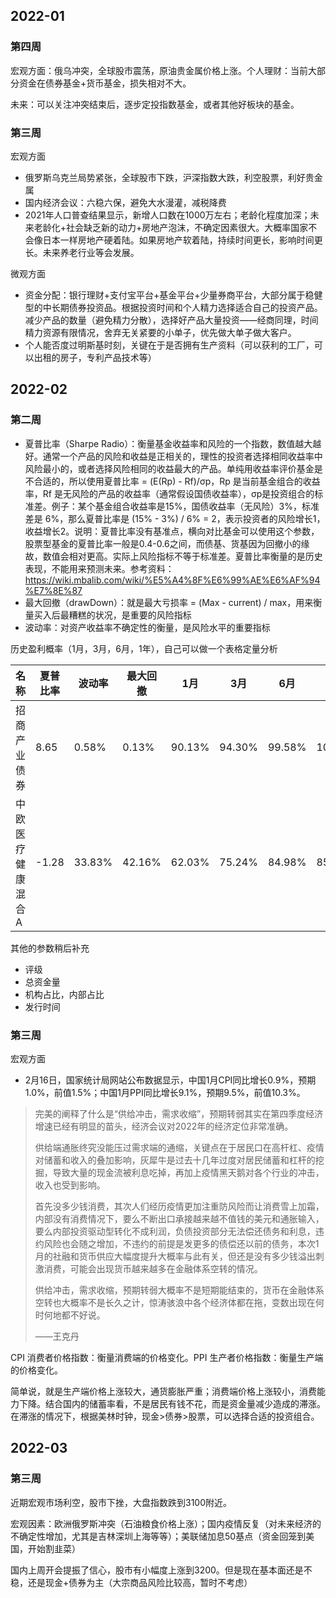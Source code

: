 ## 2022-01

### 第四周

宏观方面：俄乌冲突，全球股市震荡，原油贵金属价格上涨。个人理财：当前大部分资金在债券基金+货币基金，损失相对不大。

未来：可以关注冲突结束后，逐步定投指数基金，或者其他好板块的基金。

### 第三周

宏观方面

- 俄罗斯乌克兰局势紧张，全球股市下跌，沪深指数大跌，利空股票，利好贵金属
- 国内经济会议：六稳六保，避免大水漫灌，减税降费
- 2021年人口普查结果显示，新增人口数在1000万左右；老龄化程度加深；未来老龄化+社会缺乏新的动力+房地产泡沫，不确定因素很大。大概率国家不会像日本一样房地产硬着陆。如果房地产软着陆，持续时间更长，影响时间更长。未来养老行业等会发展。

微观方面

- 资金分配：银行理财+支付宝平台+基金平台+少量券商平台，大部分属于稳健型的中长期债券投资品。根据投资时间和个人精力选择适合自己的投资产品。减少产品的数量（避免精力分散），选择好产品大量投资——经商同理，时间精力资源有限情况，舍弃无关紧要的小单子，优先做大单子做大客户。
- 个人能否度过明斯基时刻，关键在于是否拥有生产资料（可以获利的工厂，可以出租的房子，专利产品技术等）



## 2022-02

### 第二周

- 夏普比率（Sharpe Radio）：衡量基金收益率和风险的一个指数，数值越大越好。通常一个产品的风险和收益是正相关的，理性的投资者选择相同收益率中风险最小的，或者选择风险相同的收益最大的产品。单纯用收益率评价基金是不合适的，所以使用夏普比率 = (E(Rp) - Rf)/σp，Rp 是当前基金组合的收益率，Rf 是无风险的产品的收益率（通常假设国债收益率），σp是投资组合的标准差。例子：某个基金组合收益率是15%，国债收益率（无风险）3%，标准差是 6%，那么夏普比率是 (15% - 3%) / 6% = 2，表示投资者的风险增长1，收益增长2。说明：夏普比率没有基准点，横向对比基金可以使用这个参数，股票型基金的夏普比率一般是0.4-0.6之间，而债基、货基因为回撤小的缘故，数值会相对更高。实际上风险指标不等于标准差。夏普比率衡量的是历史表现，不能用来预测未来。参考资料：https://wiki.mbalib.com/wiki/%E5%A4%8F%E6%99%AE%E6%AF%94%E7%8E%87
- 最大回撤（drawDown）：就是最大亏损率 = (Max - current) / max，用来衡量买入后最糟糕的状况，是重要的风险指标
- 波动率：对资产收益率不确定性的衡量，是风险水平的重要指标

历史盈利概率（1月，3月，6月，1年），自己可以做一个表格定量分析

| 名称              | 夏普比率 | 波动率 | 最大回撤 | 1月    | 3月    | 6月    | 1年    |
| ----------------- | -------- | ------ | -------- | ------ | ------ | ------ | ------ |
| 招商产业债券      | 8.65     | 0.58%  | 0.13%    | 90.13% | 94.30% | 99.58% | 100%   |
| 中欧医疗健康混合A | -1.28    | 33.83% | 42.16%   | 62.03% | 75.24% | 84.98% | 85.81% |

其他的参数稍后补充

- 评级
- 总资金量
- 机构占比，内部占比
- 发行时间



### 第三周

宏观方面

- 2月16日，国家统计局网站公布数据显示，中国1月CPI同比增长0.9%，预期1.0%，前值1.5%；中国1月PPI同比增长9.1%，预期9.5%，前值10.3%。

> 完美的阐释了什么是“供给冲击，需求收缩”，预期转弱其实在第四季度经济增速已经有明显的苗头，经济会议对2022年的经济定位非常准确。
>
> 供给端通胀终究没能压过需求端的通缩，关键点在于居民口在高杆杠、疫情对储蓄和收入的叠加影响，灰犀牛是过去十几年过度对居民储蓄和杠杆的挖掘，导致大量的现金流被利息吃掉，再加上疫情黑天鹅对各个行业的冲击，收入也受到影响。
>
> 首先没多少钱消费，其次人们经历疫情更加注重防风险而让消费雪上加霜，内部没有消费情况下，要么不断出口承接越来越不值钱的美元和通胀输入，要么内部投资驱动型转化不成利润，负债投资部分无法偿还债务和利息，违约风险也会随之增加，不违约的前提是发更多的债偿还以前的债务，本次1月的社融和货币供应大幅度提升大概率与此有关，但还是没有多少钱溢出刺激消费，可能会出现货币越来越多在金融体系空转的情况。
>
> 供给冲击，需求收缩，预期转弱大概率不是短期能结束的，货币在金融体系空转也大概率不是长久之计，惊涛骇浪中各个经济体都在拖，变数出现在何时何地都不好说。
>
> ——王克丹

CPI 消费者价格指数：衡量消费端的价格变化。PPI 生产者价格指数：衡量生产端的价格变化。

简单说，就是生产端价格上涨较大，通货膨胀严重；消费端价格上涨较小，消费能力下降。结合国内的储蓄率看，不是居民有钱不花，而是资金量减少造成的滞涨。在滞涨的情况下，根据美林时钟，现金>债券>股票，可以选择合适的投资组合。

## 2022-03

### 第三周

近期宏观市场利空，股市下挫，大盘指数跌到3100附近。

宏观因素：欧洲俄罗斯冲突（石油粮食价格上涨）；国内疫情反复（对未来经济的不确定性增加，尤其是吉林深圳上海等等）；美联储加息50基点（资金回笼到美国，开始割韭菜）

国内上周开会提振了信心，股市有小幅度上涨到3200。但是现在基本面还是不稳，还是现金+债券为主（大宗商品风险比较高，暂时不考虑）
